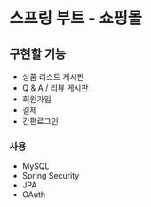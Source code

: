 # 스프링 부트 - 쇼핑몰

## 구현할 기능

* 상품 리스트 게시판
* Q & A / 리뷰 게시판
* 회원가입
* 결제
* 간편로그인

### 사용

* MySQL
* Spring Security
* JPA
* OAuth
